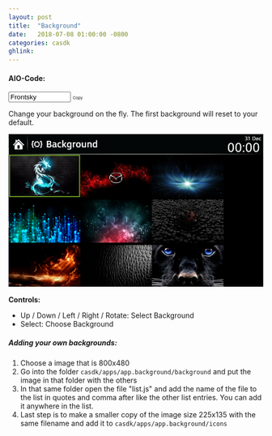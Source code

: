 ```yaml
---
layout: post
title:  "Background"
date:   2018-07-08 01:00:00 -0800
categories: casdk
ghlink:
---
```


#### AIO-Code:

<span class="copy-msg"></span><span class="one-liner"><code><input  style="width: 115px;" type="text" id="bgcode" value="Frontsky" onclick="copyCode('#bgcode')" title="Click to Copy" readonly></code></span> <span class="w3-btn" onclick="$('#bgcode').click()" style="font-size:8px">Copy</span>


Change your background on the fly.  The first background will reset to your default.

![Background](/images/casdk/background.png)

**Controls:**

- Up / Down / Left / Right / Rotate: Select Background
- Select: Choose Background

##### Adding your own backgrounds:
1. Choose a image that is 800x480
2. Go into the folder `casdk/apps/app.background/background` and put the image in that folder with the others
3. In that same folder open the file "list.js" and add the name of the file to the list in quotes and comma after like the other list entries.  You can add it anywhere in the list.
4. Last step is to make a smaller copy of the image size 225x135 with the same filename and add it to `casdk/apps/app.background/icons`